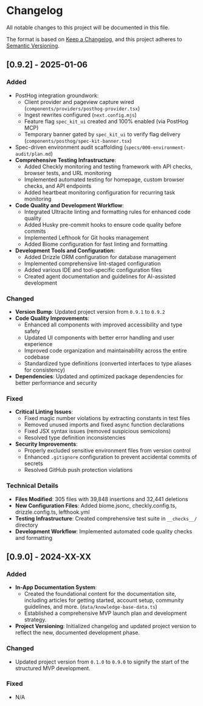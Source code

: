# Changelog

All notable changes to this project will be documented in this file.

The format is based on [Keep a Changelog](https://keepachangelog.com/en/1.0.0/),
and this project adheres to [Semantic Versioning](https://semver.org/spec/v2.0.0.html).

## [0.9.2] - 2025-01-06

### Added

- PostHog integration groundwork:
  - Client provider and pageview capture wired (`components/providers/posthog-provider.tsx`)
  - Ingest rewrites configured (`next.config.mjs`)
  - Feature flag `spec_kit_ui` created and 100% enabled (via PostHog MCP)
  - Temporary banner gated by `spec_kit_ui` to verify flag delivery (`components/posthog/spec-kit-banner.tsx`)
- Spec-driven environment audit scaffolding (`specs/000-environment-audit/plan.md`)
- **Comprehensive Testing Infrastructure**:
  - Added Checkly monitoring and testing framework with API checks, browser tests, and URL monitoring
  - Implemented automated testing for homepage, custom browser checks, and API endpoints
  - Added heartbeat monitoring configuration for recurring task monitoring
- **Code Quality and Development Workflow**:
  - Integrated Ultracite linting and formatting rules for enhanced code quality
  - Added Husky pre-commit hooks to ensure code quality before commits
  - Implemented Lefthook for Git hooks management
  - Added Biome configuration for fast linting and formatting
- **Development Tools and Configuration**:
  - Added Drizzle ORM configuration for database management
  - Implemented comprehensive lint-staged configuration
  - Added various IDE and tool-specific configuration files
  - Created agent documentation and guidelines for AI-assisted development

### Changed

- **Version Bump**: Updated project version from `0.9.1` to `0.9.2`
- **Code Quality Improvements**:
  - Enhanced all components with improved accessibility and type safety
  - Updated UI components with better error handling and user experience
  - Improved code organization and maintainability across the entire codebase
  - Standardized type definitions (converted interfaces to type aliases for consistency)
- **Dependencies**: Updated and optimized package dependencies for better performance and security

### Fixed

- **Critical Linting Issues**:
  - Fixed magic number violations by extracting constants in test files
  - Removed unused imports and fixed async function declarations
  - Fixed JSX syntax issues (removed suspicious semicolons)
  - Resolved type definition inconsistencies
- **Security Improvements**:
  - Properly excluded sensitive environment files from version control
  - Enhanced `.gitignore` configuration to prevent accidental commits of secrets
  - Resolved GitHub push protection violations

### Technical Details

- **Files Modified**: 305 files with 39,848 insertions and 32,441 deletions
- **New Configuration Files**: Added biome.jsonc, checkly.config.ts, drizzle.config.ts, lefthook.yml
- **Testing Infrastructure**: Created comprehensive test suite in `__checks__/` directory
- **Development Workflow**: Implemented automated code quality checks and formatting

## [0.9.0] - 2024-XX-XX

### Added

- **In-App Documentation System**:
  - Created the foundational content for the documentation site, including articles for getting started, account setup, community guidelines, and more. (`data/knowledge-base-data.ts`)
  - Established a comprehensive MVP launch plan and development strategy.
- **Project Versioning**: Initialized changelog and updated project version to reflect the new, documented development phase.

### Changed

- Updated project version from `0.1.0` to `0.9.0` to signify the start of the structured MVP development.

### Fixed

- N/A
